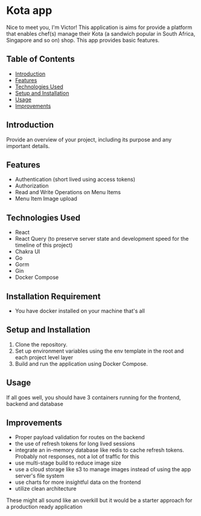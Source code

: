 # Kota app

Nice to meet you, I'm Victor! This application is aims for provide a platform that enables chef(s) manage their Kota (a sandwich popular in South Africa, Singapore and so on) shop. This app provides basic features.

## Table of Contents

- [Introduction](#introduction)
- [Features](#features)
- [Technologies Used](#technologies-used)
- [Setup and Installation](#setup-and-installation)
- [Usage](#usage)
- [Improvements](#improvements)

## Introduction

Provide an overview of your project, including its purpose and any important details.

## Features

- Authentication (short lived using access tokens)
- Authorization
- Read and Write Operations on Menu Items
- Menu Item Image upload

## Technologies Used

- React
- React Query (to preserve server state and development speed for the timeline of this project)
- Chakra UI
- Go
- Gorm
- Gin
- Docker Compose

## Installation Requirement

- You have docker installed on your machine that's all

## Setup and Installation

1. Clone the repository.
2. Set up environment variables using the env template in the root and each project level layer
3. Build and run the application using Docker Compose.

## Usage

If all goes well, you should have 3 containers running for the frontend, backend and database

## Improvements

- Proper payload validation for routes on the backend
- the use of refresh tokens for long lived sessions
- integrate an in-memory database like redis to cache refresh tokens. Probably not responses, not a lot of traffic for this
- use multi-stage build to reduce image size
- use a cloud storage like s3 to manage images instead of using the app server's file system
- use charts for more insightful data on the frontend
- utilize clean architecture

These might all sound like an overkill but it would be a starter approach for a production ready application

